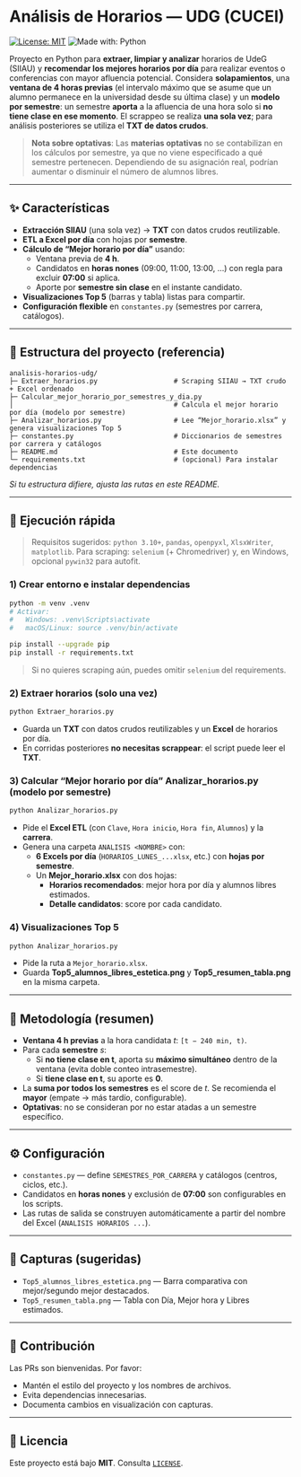 # Análisis de Horarios — UDG (CUCEI)

[![License: MIT](https://img.shields.io/badge/License-MIT-green.svg)](./LICENSE)
![Made with: Python](https://img.shields.io/badge/Made%20with-Python-blue)

Proyecto en Python para **extraer, limpiar y analizar** horarios de UdeG (SIIAU) y **recomendar los mejores horarios por día** para realizar eventos o conferencias con mayor afluencia potencial. Considera **solapamientos**, una **ventana de 4 horas previas** (el intervalo máximo que se asume que un alumno permanece en la universidad desde su última clase) y un **modelo por semestre**: un semestre **aporta** a la afluencia de una hora solo si **no tiene clase en ese momento**. El scrappeo se realiza **una sola vez**; para análisis posteriores se utiliza el **TXT de datos crudos**.

> **Nota sobre optativas**: Las **materias optativas** no se contabilizan en los cálculos por semestre, ya que no viene especificado a qué semestre pertenecen. Dependiendo de su asignación real, podrían aumentar o disminuir el número de alumnos libres.

---

## ✨ Características

- **Extracción SIIAU** (una sola vez) → **TXT** con datos crudos reutilizable.
- **ETL a Excel por día** con hojas por **semestre**.
- **Cálculo de “Mejor horario por día”** usando:
  - Ventana previa de **4 h**.
  - Candidatos en **horas nones** (09:00, 11:00, 13:00, …) con regla para excluir **07:00** si aplica.
  - Aporte por **semestre sin clase** en el instante candidato.
- **Visualizaciones Top 5** (barras y tabla) listas para compartir.
- **Configuración flexible** en `constantes.py` (semestres por carrera, catálogos).

---

## 🧭 Estructura del proyecto (referencia)

```
analisis-horarios-udg/
├─ Extraer_horarios.py                   # Scraping SIIAU → TXT crudo + Excel ordenado
├─ Calcular_mejor_horario_por_semestres_y_dia.py
│                                        # Calcula el mejor horario por día (modelo por semestre)
├─ Analizar_horarios.py                  # Lee “Mejor_horario.xlsx” y genera visualizaciones Top 5
├─ constantes.py                         # Diccionarios de semestres por carrera y catálogos
├─ README.md                             # Este documento
└─ requirements.txt                      # (opcional) Para instalar dependencias

```

*Si tu estructura difiere, ajusta las rutas en este README.*

---

## 🚀 Ejecución rápida

> Requisitos sugeridos: `python 3.10+`, `pandas`, `openpyxl`, `XlsxWriter`, `matplotlib`.
> Para scraping: `selenium` (+ Chromedriver) y, en Windows, opcional `pywin32` para autofit.

### 1) Crear entorno e instalar dependencias
```bash
python -m venv .venv
# Activar:
#   Windows: .venv\Scripts\activate
#   macOS/Linux: source .venv/bin/activate

pip install --upgrade pip
pip install -r requirements.txt
```
> Si no quieres scraping aún, puedes omitir `selenium` del requirements.

### 2) Extraer horarios (solo una vez)
```bash
python Extraer_horarios.py
```
- Guarda un **TXT** con datos crudos reutilizables y un **Excel** de horarios por día.
- En corridas posteriores **no necesitas scrappear**: el script puede leer el **TXT**.

### 3) Calcular “Mejor horario por día” Analizar_horarios.py (modelo por semestre)
```bash
python Analizar_horarios.py
```
- Pide el **Excel ETL** (con `Clave`, `Hora inicio`, `Hora fin`, `Alumnos`) y la **carrera**.
- Genera una carpeta `ANALISIS <NOMBRE>` con:
  - **6 Excels por día** (`HORARIOS_LUNES_...xlsx`, etc.) con **hojas por semestre**.
  - Un **Mejor_horario.xlsx** con dos hojas:
    - **Horarios recomendados**: mejor hora por día y alumnos libres estimados.
    - **Detalle candidatos**: score por cada candidato.

### 4) Visualizaciones Top 5
```bash
python Analizar_horarios.py
```
- Pide la ruta a `Mejor_horario.xlsx`.
- Guarda **Top5_alumnos_libres_estetica.png** y **Top5_resumen_tabla.png** en la misma carpeta.

---

## 🧠 Metodología (resumen)

- **Ventana 4 h previas** a la hora candidata *t*: `[t − 240 min, t)`.
- Para cada **semestre** *s*:
  - Si **no tiene clase en t**, aporta su **máximo simultáneo** dentro de la ventana (evita doble conteo intrasemestre).
  - Si **tiene clase en t**, su aporte es **0**.
- La **suma por todos los semestres** es el score de *t*. Se recomienda el **mayor** (empate → más tardío, configurable).
- **Optativas**: no se consideran por no estar atadas a un semestre específico.

---

## ⚙️ Configuración

- `constantes.py` — define `SEMESTRES_POR_CARRERA` y catálogos (centros, ciclos, etc.).
- Candidatos en **horas nones** y exclusión de **07:00** son configurables en los scripts.
- Las rutas de salida se construyen automáticamente a partir del nombre del Excel (`ANALISIS HORARIOS ...`).

---

## 📸 Capturas (sugeridas)

- `Top5_alumnos_libres_estetica.png` — Barra comparativa con mejor/segundo mejor destacados.
- `Top5_resumen_tabla.png` — Tabla con Día, Mejor hora y Libres estimados.

---

## 🤝 Contribución

Las PRs son bienvenidas. Por favor:
- Mantén el estilo del proyecto y los nombres de archivos.
- Evita dependencias innecesarias.
- Documenta cambios en visualización con capturas.

---

## 📄 Licencia

Este proyecto está bajo **MIT**. Consulta [`LICENSE`](./LICENSE).
